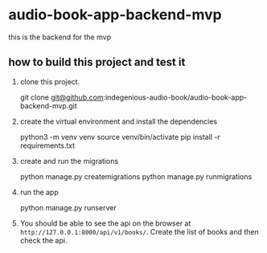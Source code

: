 # audio-book-app-backend-mvp
this is the backend for the mvp

## how to build this project and test it

1. clone this project.

	git clone git@github.com:indegenious-audio-book/audio-book-app-backend-mvp.git

2. create the virtual environment and install the dependencies

	python3 -m venv venv
	source venv/bin/activate
	pip install -r requirements.txt

3. create and run the migrations

	python manage.py createmigrations
	python manage.py runmigrations

4. run the app

	python manage.py runserver

5. You should be able to see the api on the browser at `http://127.0.0.1:8000/api/v1/books/`. Create the list of books and then check the api.
